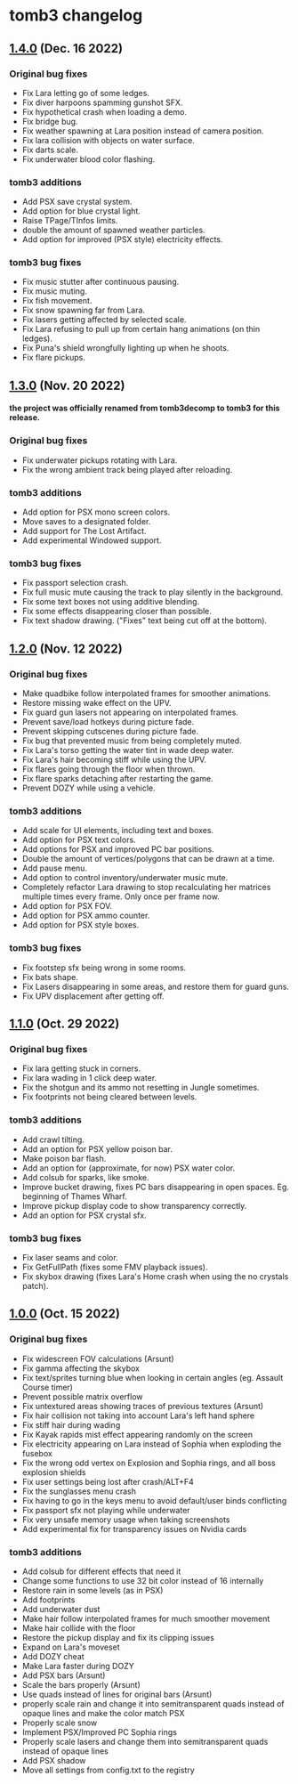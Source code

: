 # tomb3 changelog

## [1.4.0](https://github.com/Trxyebeep/tomb3/tree/V1.4.0) (Dec. 16 2022)

### Original bug fixes

- Fix Lara letting go of some ledges.
- Fix diver harpoons spamming gunshot SFX.
- Fix hypothetical crash when loading a demo.
- Fix bridge bug.
- Fix weather spawning at Lara position instead of camera position.
- Fix lara collision with objects on water surface.
- Fix darts scale.
- Fix underwater blood color flashing.

### tomb3 additions

- Add PSX save crystal system.
- Add option for blue crystal light.
- Raise TPage/TInfos limits.
- double the amount of spawned weather particles.
- Add option for improved (PSX style) electricity effects.

### tomb3 bug fixes

- Fix music stutter after continuous pausing.
- Fix music muting.
- Fix fish movement.
- Fix snow spawning far from Lara.
- Fix lasers getting affected by selected scale.
- Fix Lara refusing to pull up from certain hang animations (on thin ledges).
- Fix Puna's shield wrongfully lighting up when he shoots.
- Fix flare pickups.


## [1.3.0](https://github.com/Trxyebeep/tomb3/tree/V1.3.0) (Nov. 20 2022)

#### the project was officially renamed from tomb3decomp to tomb3 for this release.

### Original bug fixes

- Fix underwater pickups rotating with Lara.
- Fix the wrong ambient track being played after reloading.

### tomb3 additions

- Add option for PSX mono screen colors.
- Move saves to a designated folder.
- Add support for The Lost Artifact.
- Add experimental Windowed support.

### tomb3 bug fixes

- Fix passport selection crash.
- Fix full music mute causing the track to play silently in the background.
- Fix some text boxes not using additive blending.
- Fix some effects disappearing closer than possible.
- Fix text shadow drawing. ("Fixes" text being cut off at the bottom).


## [1.2.0](https://github.com/Trxyebeep/tomb3/tree/V1.2.0) (Nov. 12 2022)

### Original bug fixes

- Make quadbike follow interpolated frames for smoother animations.
- Restore missing wake effect on the UPV.
- Fix guard gun lasers not appearing on interpolated frames.
- Prevent save/load hotkeys during picture fade.
- Prevent skipping cutscenes during picture fade.
- Fix bug that prevented music from being completely muted.
- Fix Lara's torso getting the water tint in wade deep water.
- Fix Lara's hair becoming stiff while using the UPV.
- Fix flares going through the floor when thrown.
- Fix flare sparks detaching after restarting the game.
- Prevent DOZY while using a vehicle.

### tomb3 additions

- Add scale for UI elements, including text and boxes.
- Add option for PSX text colors.
- Add options for PSX and improved PC bar positions.
- Double the amount of vertices/polygons that can be drawn at a time.
- Add pause menu.
- Add option to control inventory/underwater music mute.
- Completely refactor Lara drawing to stop recalculating her matrices multiple times every frame. Only once per frame now.
- Add option for PSX FOV.
- Add option for PSX ammo counter.
- Add option for PSX style boxes.

### tomb3 bug fixes

- Fix footstep sfx being wrong in some rooms.
- Fix bats shape.
- Fix Lasers disappearing in some areas, and restore them for guard guns.
- Fix UPV displacement after getting off.


## [1.1.0](https://github.com/Trxyebeep/tomb3/tree/V1.1.0) (Oct. 29 2022)

### Original bug fixes

- Fix lara getting stuck in corners.
- Fix lara wading in 1 click deep water.
- Fix the shotgun and its ammo not resetting in Jungle sometimes.
- Fix footprints not being cleared between levels.

### tomb3 additions

- Add crawl tilting.
- Add an option for PSX yellow poison bar.
- Make poison bar flash.
- Add an option for (approximate, for now) PSX water color.
- Add colsub for sparks, like smoke.
- Improve bucket drawing, fixes PC bars disappearing in open spaces. Eg. beginning of Thames Wharf.
- Improve pickup display code to show transparency correctly.
- Add an option for PSX crystal sfx.

### tomb3 bug fixes

- Fix laser seams and color.
- Fix GetFullPath (fixes some FMV playback issues).
- Fix skybox drawing (fixes Lara's Home crash when using the no crystals patch).


## [1.0.0](https://github.com/Trxyebeep/tomb3/tree/V1.0.0) (Oct. 15 2022)

### Original bug fixes

- Fix widescreen FOV calculations (Arsunt)
- Fix gamma affecting the skybox
- Fix text/sprites turning blue when looking in certain angles (eg. Assault Course timer)
- Prevent possible matrix overflow
- Fix untextured areas showing traces of previous textures (Arsunt)
- Fix hair collision not taking into account Lara's left hand sphere
- Fix stiff hair during wading
- Fix Kayak rapids mist effect appearing randomly on the screen
- Fix electricity appearing on Lara instead of Sophia when exploding the fusebox
- Fix the wrong odd vertex on Explosion and Sophia rings, and all boss explosion shields
- Fix user settings being lost after crash/ALT+F4
- Fix the sunglasses menu crash
- Fix having to go in the keys menu to avoid default/user binds conflicting
- Fix passport sfx not playing while underwater
- Fix very unsafe memory usage when taking screenshots
- Add experimental fix for transparency issues on Nvidia cards

### tomb3 additions

- Add colsub for different effects that need it
- Change some functions to use 32 bit color instead of 16 internally
- Restore rain in some levels (as in PSX)
- Add footprints
- Add underwater dust
- Make hair follow interpolated frames for much smoother movement
- Make hair collide with the floor
- Restore the pickup display and fix its clipping issues
- Expand on Lara's moveset
- Add DOZY cheat
- Make Lara faster during DOZY
- Add PSX bars (Arsunt)
- Scale the bars properly (Arsunt)
- Use quads instead of lines for original bars (Arsunt)
- properly scale rain and change it into semitransparent quads instead of opaque lines and make the color match PSX
- Properly scale snow
- Implement PSX/Improved PC Sophia rings
- Properly scale lasers and change them into semitransparent quads instead of opaque lines
- Add PSX shadow
- Move all settings from config.txt to the registry

